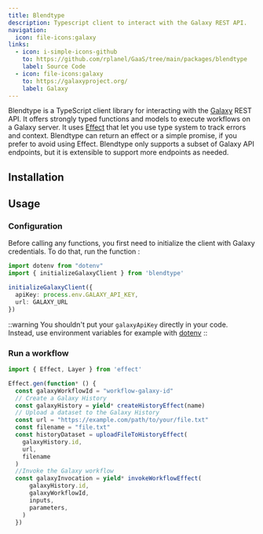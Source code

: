 ```yaml
---
title: Blendtype
description: Typescript client to interact with the Galaxy REST API.
navigation:
  icon: file-icons:galaxy
links: 
  - icon: i-simple-icons-github
    to: https://github.com/rplanel/GaaS/tree/main/packages/blendtype
    label: Source Code
  - icon: file-icons:galaxy
    to: https://galaxyproject.org/
    label: Galaxy
---
```



Blendtype is a TypeScript client library for interacting with the [Galaxy](https://galaxyproject.org/) REST API. 
It offers strongly typed functions and models to execute workflows on a Galaxy server.
It uses [Effect](https://effect.website/) that let you use type system to track errors and context.
Blendtype can return an effect or a simple promise, if you prefer to avoid using Effect.
Blendtype only supports a subset of Galaxy API endpoints, but it is extensible to support more endpoints as needed.

## Installation

## Usage

### Configuration

Before calling any functions, you first need to initialize the client with Galaxy credentials. To do that, run the function :

```typescript
import dotenv from "dotenv"
import { initializeGalaxyClient } from 'blendtype'

initializeGalaxyClient({ 
  apiKey: process.env.GALAXY_API_KEY, 
  url: GALAXY_URL
})
```

::warning
You shouldn't put your `galaxyApiKey` directly in your code. Instead, use environment variables for example with [dotenv](https://github.com/motdotla/dotenv)
::

### Run a workflow

```typescript
import { Effect, Layer } from 'effect'

Effect.gen(function* () {
  const galaxyWorkflowId = "workflow-galaxy-id"
  // Create a Galaxy History
  const galaxyHistory = yield* createHistoryEffect(name)
  // Upload a dataset to the Galaxy History
  const url = "https://example.com/path/to/your/file.txt"
  const filename = "file.txt"
  const historyDataset = uploadFileToHistoryEffect(
    galaxyHistory.id, 
    url, 
    filename
  )
  //Invoke the Galaxy workflow
  const galaxyInvocation = yield* invokeWorkflowEffect(
      galaxyHistory.id,
      galaxyWorkflowId,
      inputs,
      parameters,
    )
  })

```

